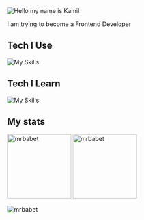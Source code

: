 <img alt="Hello my name is Kamil" align="center" src="https://readme-typing-svg.demolab.com?font=Fira+Code&size=19&pause=1000&color=007ACC&center=false&vCenter=true&width=435&lines=Hello+my+name+is+Kamil">

I am trying to become a Frontend Developer

## Tech I Use

![My Skills](https://skillicons.dev/icons?i=git,github,css,javascript,html)

## Tech I Learn

![My Skills](https://skillicons.dev/icons?i=javascript,typescript,react)

## My stats

<span>
<img height="150px" src="https://github-readme-stats.vercel.app/api/top-langs?username=mrbabet&show_icons=true&locale=en&layout=compact&theme=transparent" alt="mrbabet" /> 
</span>
<span>
<img height="150px" src="https://github-readme-stats.vercel.app/api?username=mrbabet&show_icons=true&locale=en&theme=transparent" alt="mrbabet" />
</span>

<p align="left"> <img src="https://komarev.com/ghpvc/?username=mrbabet&label=Profile%20views&color=0e75b6&style=flat" alt="mrbabet" /> </p>

<!---
Mrbabet/Mrbabet is a ✨ special ✨ repository because its `README.md` (this file) appears on your GitHub profile.
You can click the Preview link to take a look at your changes.
--->
